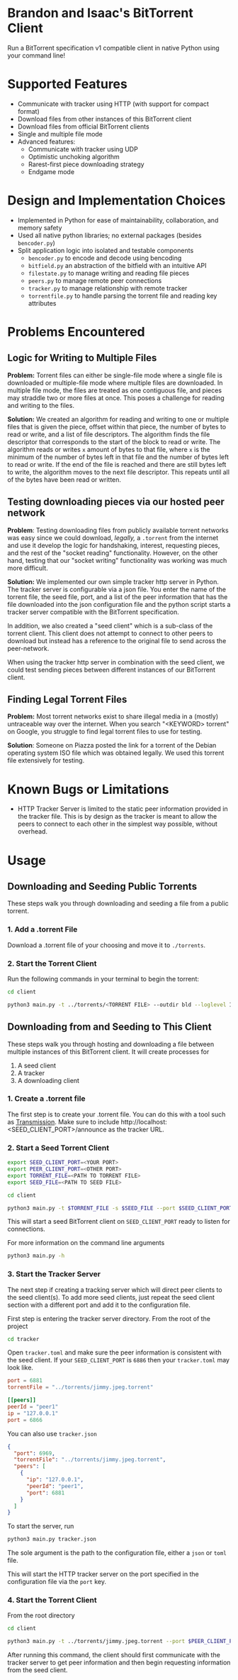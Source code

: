 # Brandon and Isaac's BitTorrent Client

Run a BitTorrent specification v1 compatible client in native Python using your command line!

# Supported Features

- Communicate with tracker using HTTP (with support for compact format)
- Download files from other instances of this BitTorrent client
- Download files from official BitTorrent clients
- Single and multiple file mode
- Advanced features:
  - Communicate with tracker using UDP
  - Optimistic unchoking algorithm
  - Rarest-first piece downloading strategy
  - Endgame mode


# Design and Implementation Choices

- Implemented in Python for ease of maintainability, collaboration, and memory safety
- Used all native python libraries; no external packages (besides `bencoder.py`)
- Split application logic into isolated and testable components
  - `bencoder.py` to encode and decode using bencoding
  - `bitfield.py` an abstraction of the bitfield with an intuitive API
  - `filestate.py` to manage writing and reading file pieces
  - `peers.py` to manage remote peer connections
  - `tracker.py` to manage relationship with remote tracker
  - `torrentfile.py` to handle parsing the torrent file and reading key attributes

# Problems Encountered

## Logic for Writing to Multiple Files

**Problem:** Torrent files can either be single-file mode where a single file is downloaded or multiple-file mode where multiple files are downloaded. In multiple file
mode, the files are treated as one contiguous file, and pieces may straddle two or more
files at once. This poses a challenge for reading and writing to the files.

**Solution:** We created an algorithm for reading and writing to one or multiple files that is given the piece, offset within that piece, the number of bytes to read or write, and a list of file descriptors. The algorithm finds the file descriptor that corresponds to the start of the block to read or write. The algorithm reads or writes `x` amount of bytes to that file, where `x` is the minimum of the number of bytes left in that file and the number of bytes left to read or write. If the end of the file is reached and there are still bytes left to write, the algorithm moves to the next file descriptor. This repeats until all of the bytes have been read or written.

## Testing downloading pieces via our hosted peer network

**Problem**: Testing downloading files from publicly available torrent networks was easy since we could download, *legally,* a `.torrent` from the internet and use it develop the logic for handshaking, interest, requesting pieces, and the rest of the "socket reading" functionality. However, on the other hand, testing that our "socket writing" functionality was working was much more difficult.

**Solution:** We implemented our own simple tracker http server in Python. The tracker server is configurable via a json file. You enter the name of the torrent file, the seed file, port, and a list of the peer information that has the file downloaded into the json configuration file and the python script starts a tracker server compatible with the BitTorrent specification.

In addition, we also created a "seed client" which is a sub-class of the torrent client. This client does not attempt to connect to other peers to download but instead has a reference to the original file to send across the peer-network.

When using the tracker http server in combination with the seed client, we could test sending pieces between different instances of our BitTorrent client.

## Finding Legal Torrent Files

**Problem:** Most torrent networks exist to share illegal media in a (mostly) untraceable way over the internet. When you search "\<KEYWORD\> torrent" on Google, you struggle to find legal torrent files to use for testing.

**Solution**: Someone on Piazza posted the link for a torrent of the Debian operating system ISO file which was obtained legally. We used this torrent file extensively for testing.

# Known Bugs or Limitations

- HTTP Tracker Server is limited to the static peer information provided in the tracker file. This is by design as the tracker is meant to allow the peers to connect to each other in the simplest way possible, without overhead.

# Usage

## Downloading and Seeding Public Torrents

These steps walk you through downloading and seeding a file from a public torrent.

### 1. Add a .torrent File
Download a .torrent file of your choosing and move it to `./torrents`.

### 2. Start the Torrent Client

Run the following commands in your terminal to begin the torrent:

```bash
cd client
```

```bash
python3 main.py -t ../torrents/<TORRENT FILE> --outdir bld --loglevel INFO
```

## Downloading from and Seeding to This Client

These steps walk you through hosting and downloading a file between multiple instances of this BitTorrent client. It will create processes for

1. A seed client
2. A tracker
3. A downloading client

### 1. Create a .torrent file

The first step is to create your .torrent file. You can do this with a tool such as [Transmission](https://transmissionbt.com/). Make sure to include http://localhost:\<SEED_CLIENT_PORT\>/announce as the tracker URL.

### 2. Start a Seed Torrent Client

```bash
export SEED_CLIENT_PORT=<YOUR PORT>
export PEER_CLIENT_PORT=<OTHER PORT>
export TORRENT_FILE=<PATH TO TORRENT FILE>
export SEED_FILE=<PATH TO SEED FILE>
```

```bash
cd client
```

```bash
python3 main.py -t $TORRENT_FILE -s $SEED_FILE --port $SEED_CLIENT_PORT --outdir build --loglevel INFO
```

This will start a seed BitTorrent client on `SEED_CLIENT_PORT` ready to listen for connections.

For more information on the command line arguments

```bash
python3 main.py -h
```


### 3. Start the Tracker Server 

The next step if creating a tracking server which will direct peer clients to the seed client(s). To add more seed clients, just repeat the seed client section with a different port and add it to the configuration file.

First step is entering the tracker server directory. From the root of the project

```bash
cd tracker
```

Open `tracker.toml` and make sure the peer information is consistent with the seed client. If your `SEED_CLIENT_PORT` is `6886` then your `tracker.toml` may look like.

```toml
port = 6881
torrentFile = "../torrents/jimmy.jpeg.torrent"

[[peers]]
peerId = "peer1"
ip = "127.0.0.1"
port = 6866
```

You can also use `tracker.json`

```json
{
  "port": 6969,
  "torrentFile": "../torrents/jimmy.jpeg.torrent",
  "peers": [
    {
      "ip": "127.0.0.1",
      "peerId": "peer1",
      "port": 6881
    }
  ]
}
```

To start the server, run

```bash
python3 main.py tracker.json
```

The sole argument is the path to the configuration file, either a `json` or `toml` file.

This will start the HTTP tracker server on the port specified in the configuration file via the `port` key.

### 4. Start the Torrent Client

From the root directory

```bash
cd client
```

```bash
python3 main.py -t ../torrents/jimmy.jpeg.torrent --port $PEER_CLIENT_PORT --outdir out --loglevel DEBUG
```

After running this command, the client should first communicate with the tracker server to get peer information and then begin requesting information from the seed client.
